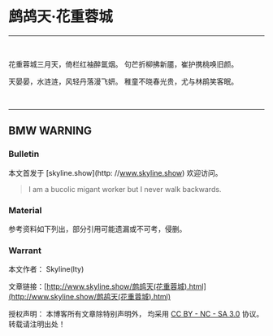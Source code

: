 # 鹧鸪天·花重蓉城

---

&nbsp;
&nbsp;

花重蓉城三月天，倚栏红袖醉氲烟。
句芒折柳拂新靥，崔护携桃唤旧颜。

天晏晏，水涟涟，风轻丹落漫飞妍。
稚童不晓春光贵，尤与林鹃笑客眠。

&nbsp;
&nbsp;

---

## BMW WARNING

### Bulletin

本文首发于 [skyline.show](http: //www.skyline.show) 欢迎访问。

> I am a bucolic migant worker but I never walk backwards.

### Material

参考资料如下列出，部分引用可能遗漏或不可考，侵删。

>  

### Warrant

本文作者： Skyline(lty)

文章链接：[http://www.skyline.show/鹧鸪天(花重蓉城).html](http://www.skyline.show/鹧鸪天(花重蓉城).html)

授权声明： 本博客所有文章除特别声明外， 均采用 [CC BY - NC - SA 3.0](https://creativecommons.org/licenses/by-nc-sa/3.0/deed.zh) 协议。 转载请注明出处！
